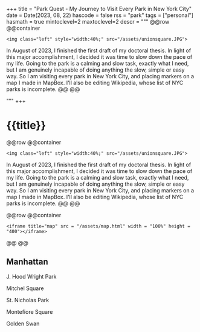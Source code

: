 +++
title = "Park Quest - My Journey to Visit Every Park in New York City"
date = Date(2023, 08, 22) 
hascode = false
rss = "park"
tags = ["personal"]
hasmath = true
mintoclevel=2
maxtoclevel=2
descr = """ 
@@row
@@container
~~~
<img class="left" style="width:40%;" src="/assets/unionsquare.JPG">
~~~
In August of 2023, I finished the first draft of my doctoral thesis. In light of this major accomplishment, I decided it was time to slow down the pace of my life. Going to the park is a calming and slow task, exactly what I need, but I am genuinely incapable of doing anything the slow, simple or easy way. So I am visiting every park in New York City, and placing markers on a map I made in MapBox. I'll also be editing Wikipedia, whose list of NYC parks is incomplete.
@@
@@

"""
+++

# {{title}}
@@row
@@container
~~~
<img class="left" style="width:40%;" src="/assets/unionsquare.JPG">
~~~

In August of 2023, I finished the first draft of my doctoral thesis. In light of this major accomplishment, I decided it was time to slow down the pace of my life. Going to the park is a calming and slow task, exactly what I need, but I am genuinely incapable of doing anything the slow, simple or easy way. So I am visiting every park in New York City, and placing markers on a map I made in MapBox. I'll also be editing Wikipedia, whose list of NYC parks is incomplete.
@@
@@

@@row
@@container
~~~
<iframe title="map" src = "/assets/map.html" width = "100%" height = "400"></iframe>
~~~
@@
@@

## Manhattan

J. Hood Wright Park

Mitchel Square

St. Nicholas Park

Montefiore Square

Golden Swan

